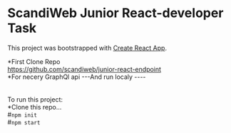 # ScandiWeb Junior React-developer Task

This project was bootstrapped with [Create React App](https://github.com/facebook/create-react-app).

*First Clone Repo
<br>
https://github.com/scandiweb/junior-react-endpoint
<br>
*For necery GraphQl api
---And run localy ---- 
<br>
<br>
<br>
To  run this project:
<br>
*Clone this repo...
<br>
#`npm init`
<br>
#`npm start`
<br>



